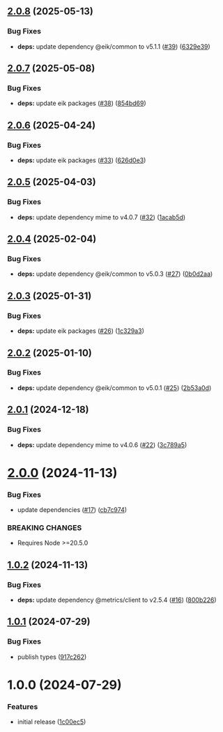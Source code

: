 ## [2.0.8](https://github.com/eik-lib/sink-file-system/compare/v2.0.7...v2.0.8) (2025-05-13)


### Bug Fixes

* **deps:** update dependency @eik/common to v5.1.1 ([#39](https://github.com/eik-lib/sink-file-system/issues/39)) ([6329e39](https://github.com/eik-lib/sink-file-system/commit/6329e396be552a7afade2518d5228e55ccc8bf80))

## [2.0.7](https://github.com/eik-lib/sink-file-system/compare/v2.0.6...v2.0.7) (2025-05-08)


### Bug Fixes

* **deps:** update eik packages ([#38](https://github.com/eik-lib/sink-file-system/issues/38)) ([854bd69](https://github.com/eik-lib/sink-file-system/commit/854bd694c9bbcf727ae5acb58b01c20421b01a73))

## [2.0.6](https://github.com/eik-lib/sink-file-system/compare/v2.0.5...v2.0.6) (2025-04-24)


### Bug Fixes

* **deps:** update eik packages ([#33](https://github.com/eik-lib/sink-file-system/issues/33)) ([626d0e3](https://github.com/eik-lib/sink-file-system/commit/626d0e328a2ea618abf30379a6025e0a30994eb2))

## [2.0.5](https://github.com/eik-lib/sink-file-system/compare/v2.0.4...v2.0.5) (2025-04-03)


### Bug Fixes

* **deps:** update dependency mime to v4.0.7 ([#32](https://github.com/eik-lib/sink-file-system/issues/32)) ([1acab5d](https://github.com/eik-lib/sink-file-system/commit/1acab5da8c0db7c72c2060528a9ab3af64997cd0))

## [2.0.4](https://github.com/eik-lib/sink-file-system/compare/v2.0.3...v2.0.4) (2025-02-04)


### Bug Fixes

* **deps:** update dependency @eik/common to v5.0.3 ([#27](https://github.com/eik-lib/sink-file-system/issues/27)) ([0b0d2aa](https://github.com/eik-lib/sink-file-system/commit/0b0d2aac24310c91f68e8d0f318e904d5c938473))

## [2.0.3](https://github.com/eik-lib/sink-file-system/compare/v2.0.2...v2.0.3) (2025-01-31)


### Bug Fixes

* **deps:** update eik packages ([#26](https://github.com/eik-lib/sink-file-system/issues/26)) ([1c329a3](https://github.com/eik-lib/sink-file-system/commit/1c329a391a438194a66e0a888b28e2d649fe4adc))

## [2.0.2](https://github.com/eik-lib/sink-file-system/compare/v2.0.1...v2.0.2) (2025-01-10)


### Bug Fixes

* **deps:** update dependency @eik/common to v5.0.1 ([#25](https://github.com/eik-lib/sink-file-system/issues/25)) ([2b53a0d](https://github.com/eik-lib/sink-file-system/commit/2b53a0de7bca86edbcfefc626f536f5685ed8b45))

## [2.0.1](https://github.com/eik-lib/sink-file-system/compare/v2.0.0...v2.0.1) (2024-12-18)


### Bug Fixes

* **deps:** update dependency mime to v4.0.6 ([#22](https://github.com/eik-lib/sink-file-system/issues/22)) ([3c789a5](https://github.com/eik-lib/sink-file-system/commit/3c789a5f258aaf862bc29512b7525d9c94d7322a))

# [2.0.0](https://github.com/eik-lib/sink-file-system/compare/v1.0.2...v2.0.0) (2024-11-13)


### Bug Fixes

* update dependencies  ([#17](https://github.com/eik-lib/sink-file-system/issues/17)) ([cb7c974](https://github.com/eik-lib/sink-file-system/commit/cb7c974eff940b2a078a4f8263c1f9dcfcf54956))


### BREAKING CHANGES

* Requires Node >=20.5.0

## [1.0.2](https://github.com/eik-lib/sink-file-system/compare/v1.0.1...v1.0.2) (2024-11-13)


### Bug Fixes

* **deps:** update dependency @metrics/client to v2.5.4 ([#16](https://github.com/eik-lib/sink-file-system/issues/16)) ([800b226](https://github.com/eik-lib/sink-file-system/commit/800b22602af2d7e326948d8914262ee0226356b2))

## [1.0.1](https://github.com/eik-lib/sink-file-system/compare/v1.0.0...v1.0.1) (2024-07-29)


### Bug Fixes

* publish types ([917c262](https://github.com/eik-lib/sink-file-system/commit/917c262010855c689ec762fe76cd1cabfa4dcf7f))

# 1.0.0 (2024-07-29)


### Features

* initial release ([1c00ec5](https://github.com/eik-lib/sink-file-system/commit/1c00ec533dbec7d08a05ef1b7f9a3575a34db01a))
